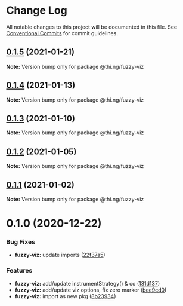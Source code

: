 # Change Log

All notable changes to this project will be documented in this file.
See [Conventional Commits](https://conventionalcommits.org) for commit guidelines.

## [0.1.5](https://github.com/thi-ng/umbrella/compare/@thi.ng/fuzzy-viz@0.1.4...@thi.ng/fuzzy-viz@0.1.5) (2021-01-21)

**Note:** Version bump only for package @thi.ng/fuzzy-viz





## [0.1.4](https://github.com/thi-ng/umbrella/compare/@thi.ng/fuzzy-viz@0.1.3...@thi.ng/fuzzy-viz@0.1.4) (2021-01-13)

**Note:** Version bump only for package @thi.ng/fuzzy-viz





## [0.1.3](https://github.com/thi-ng/umbrella/compare/@thi.ng/fuzzy-viz@0.1.2...@thi.ng/fuzzy-viz@0.1.3) (2021-01-10)

**Note:** Version bump only for package @thi.ng/fuzzy-viz





## [0.1.2](https://github.com/thi-ng/umbrella/compare/@thi.ng/fuzzy-viz@0.1.1...@thi.ng/fuzzy-viz@0.1.2) (2021-01-05)

**Note:** Version bump only for package @thi.ng/fuzzy-viz





## [0.1.1](https://github.com/thi-ng/umbrella/compare/@thi.ng/fuzzy-viz@0.1.0...@thi.ng/fuzzy-viz@0.1.1) (2021-01-02)

**Note:** Version bump only for package @thi.ng/fuzzy-viz





# 0.1.0 (2020-12-22)


### Bug Fixes

* **fuzzy-viz:** update imports ([22f37a5](https://github.com/thi-ng/umbrella/commit/22f37a526acd6911720100e77ad41029d8799004))


### Features

* **fuzzy-viz:** add/update instrumentStrategy() & co ([131d137](https://github.com/thi-ng/umbrella/commit/131d13776735e3dd222090a6b514bfbe4878d9f2))
* **fuzzy-viz:** add/update viz options, fix zero marker ([bee9cd0](https://github.com/thi-ng/umbrella/commit/bee9cd08b32ce43cc6661146dd87f35db9516559))
* **fuzzy-viz:** import as new pkg ([8b23934](https://github.com/thi-ng/umbrella/commit/8b239347894bf8c7192890151868ecdb1ac3bf2b))
